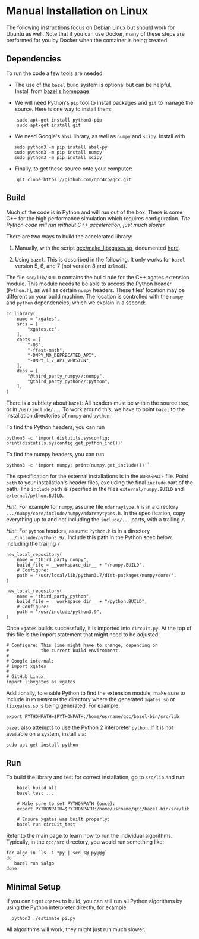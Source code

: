 # Manual Installation on Linux

The following instructions focus on Debian Linux but should work for Ubuntu as well. 
Note that if you can use Docker, many of these steps are performed for you by Docker when
the container is being created.

## Dependencies

To run the code a few tools are needed:

*  The use of the `bazel` build system is optional but can be helpful.\
   Install from [bazel's homepage](https://docs.bazel.build/versions/master/install.html)

*  We will need Python's `pip` tool to install packages and `git` to manage the source.
  Here is one way to install them:
```
    sudo apt-get install python3-pip
    sudo apt-get install git
```

*  We need Google's `absl` library, as well as `numpy` and `scipy`. Install with
```
   sudo python3 -m pip install absl-py
   sudo python3 -m pip install numpy
   sudo python3 -m pip install scipy
```

* Finally, to get these source onto your computer:
```
    git clone https://github.com/qcc4cp/qcc.git
```

## Build

Much of the code is in Python and will run out of the box.  There is
some C++ for the high performance simulation which requires
configuration. *The Python code will run without C++ acceleration, just much slower.*

There are two ways to build the accelerated library:
1.   Manually, with the script [qcc/make_libxgates.so](../make_libxgates.sh),
     documented [here](README.buildxgates.md).
  

3.   Using `bazel`. This is described in the following. It only works for `bazel`
    version 5, 6, and 7 (not version 8 and `Bzlmod`).
    
The file `src/lib/BUILD` contains the build rule for the C++ xgates
extension module.  This module needs to be able to access the Python
header (`Python.h`), as well as certain `numpy` headers. These files'
location may be different on your build machine. The location
is controlled with the `numpy` and `python` dependencies, which we
explain in a second:

```
cc_library(
    name = "xgates",
    srcs = [
        "xgates.cc",
    ],
    copts = [
        "-O3",
        "-ffast-math",
        "-DNPY_NO_DEPRECATED_API",
        "-DNPY_1_7_API_VERSION",
    ],
    deps = [
        "@third_party_numpy//:numpy",
        "@third_party_python//:python",
    ],
)
```

There is a subtlety about `bazel`: All headers must be within the
source tree, or in `/usr/include/...` To work around this, we have to
point `bazel` to the installation directories of `numpy` and `python`.  

To find the Python headers, you can run
```
python3 -c 'import distutils.sysconfig; print(distutils.sysconfig.get_python_inc())'
```
To find the numpy headers, you can run
```
python3 -c 'import numpy; print(numpy.get_include())'`
```
The specification for the external installations is in the `WORKSPACE`
file. Point `path` to your installation's header files,
excluding the final `include` part of the path. The `include` path is
specified in the files `external/numpy.BUILD` and `external/python.BUILD`. 

*Hint*: For example for `numpy`, assume file `ndarraytype.h` is in a directory 
`.../numpy/core/include/numpy/ndarraytypes.h`. In the specification, 
copy everything up to and not including the `include/...` parts, with a trailing `/`.

*Hint*: For `python` headers, assume `Python.h` is 
in a directory `.../include/python3.9/`. Include
this path in the Python spec below, including the trailing `/`.

```
new_local_repository(
    name = "third_party_numpy",
    build_file = __workspace_dir__ + "/numpy.BUILD",
    # Configure:
    path = "/usr/local/lib/python3.7/dist-packages/numpy/core/",
)

new_local_repository(
    name = "third_party_python",
    build_file = __workspace_dir__ + "/python.BUILD",
    # Configure:
    path = "/usr/include/python3.9",
)
```

Once `xgates` builds successfully, it is imported into `circuit.py`. At the top of this
file is the import statement that might need to be adjusted:

```
# Configure: This line might have to change, depending on
#            the current build environment.
#
# Google internal:
# import xgates
#
# GitHub Linux:
import libxgates as xgates
```

Additionally, to enable Python to find the extension module, make sure
to include in `PYTHONPATH` the directory where the generated
`xgates.so` or `libxgates.so` is being generated. For example:

```
export PYTHONPATH=$PYTHONPATH:/home/usrname/qcc/bazel-bin/src/lib
```

`bazel` also attempts to use the Python 2 interpreter `python`. If it
is not available on a system, install via:

```
sudo apt-get install python
```

## Run
To build the library and test for correct installation, go to `src/lib` and run:

```
    bazel build all
    bazel test ...

    # Make sure to set PYTHONPATH (once):
    export PYTHONPATH=$PYTHONPATH:/home/usrname/qcc/bazel-bin/src/lib

    # Ensure xgates was built properly:
    bazel run circuit_test
```

Refer to the main page to learn how to run the individual algorithms.
Typically, in the `qcc/src` directory, you would run something like:

```
for algo in `ls -1 *py | sed s@.py@@g`
do
   bazel run $algo
done
```

## Minimal Setup
If you can't get `xgates` to build, you can still run all Python algorithms by using the Python interpreter directly, for example:
```
  python3 ./estimate_pi.py
```
All algorithms will work, they might just run much slower.







